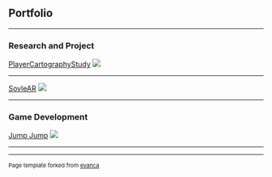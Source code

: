 ## Portfolio

---

### Research and Project  

[PlayerCartographyStudy](/pdf/PlayerCartographyStudy_2022-09-21_1903.pdf)
<img src="images/dummy_thumbnail.jpg?raw=true"/>

---
[SovleAR]((https://rustyraptor.github.io/SolvAR-Documentation/))
<img src="images/dummy_thumbnail.jpg?raw=true"/>

---

### Game Development

[Jump Jump](http://example.com/)
<img src="images/dummy_thumbnail.jpg?raw=true"/>

---




---
<p style="font-size:11px">Page template forked from <a href="https://github.com/evanca/quick-portfolio">evanca</a></p>
<!-- Remove above link if you don't want to attibute -->
